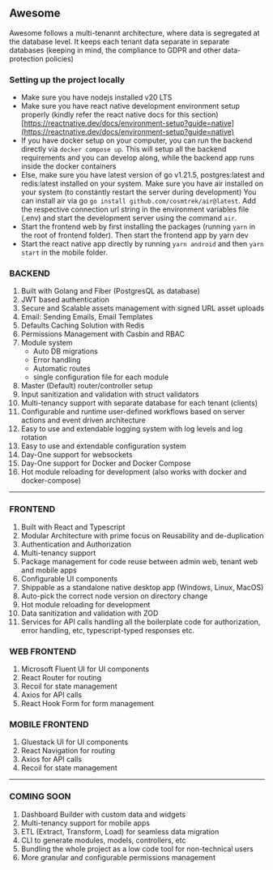 ## Awesome

Awesome follows a multi-tenannt architecture, where data is segregated at the database level. It keeps each tenant data separate in separate databases (keeping in mind, the compliance to GDPR and other data-protection policies)

### Setting up the project locally
- Make sure you have nodejs installed v20 LTS
- Make sure you have react native development environment setup properly (kindly refer the react native docs for this section) [https://reactnative.dev/docs/environment-setup?guide=native](https://reactnative.dev/docs/environment-setup?guide=native) 
- If you have docker setup on your computer, you can run the backend directly via `docker compose up`. This will setup all the backend requirements and you can develop along, while the backend app runs inside the docker containers
- Else, make sure you have latest version of go v1.21.5, postgres:latest and redis:latest installed on your system. Make sure you have air installed on your system (to constantly restart the server during development) You can install air via go `go install github.com/cosmtrek/air@latest`. Add the respective connection url string in the environment variables file (.env) and start the development server using the command `air`. 
- Start the frontend web by first installing the packages (running `yarn` in the root of frontend folder). Then start the frontend app by yarn dev
- Start the react native app directly by running `yarn android` and then `yarn start` in the mobile folder.


### BACKEND

1. Built with Golang and Fiber (PostgresQL as database)
2. JWT based authentication
3. Secure and Scalable assets management with signed URL asset uploads
4. Email: Sending Emails, Email Templates
5. Defaults Caching Solution with Redis
6. Permissions Management with Casbin and RBAC
7. Module system
   - Auto DB migrations
   - Error handling
   - Automatic routes
   - single configuration file for each module
8. Master (Default) router/controller setup
9. Input sanitization and validation with struct validators
10. Multi-tenancy support with separate database for each tenant (clients)
11. Configurable and runtime user-defined workflows based on server actions and event driven architecture
12. Easy to use and extendable logging system with log levels and log rotation
13. Easy to use and extendable configuration system
14. Day-One support for websockets
15. Day-One support for Docker and Docker Compose
16. Hot module reloading for development (also works with docker and docker-compose)

<hr />

### FRONTEND

1. Built with React and Typescript
2. Modular Architecture with prime focus on Reusability and de-duplication
3. Authentication and Authorization
4. Multi-tenancy support
5. Package management for code reuse between admin web, tenant web and mobile apps
6. Configurable UI components
7. Shippable as a standalone native desktop app (Windows, Linux, MacOS)
8. Auto-pick the correct node version on directory change
9. Hot module reloading for development
10. Data sanitization and validation with ZOD
11. Services for API calls handling all the boilerplate code for authorization, error handling, etc, typescript-typed responses etc.

### WEB FRONTEND

1.  Microsoft Fluent UI for UI components
2.  React Router for routing
3.  Recoil for state management
4.  Axios for API calls
5.  React Hook Form for form management

### MOBILE FRONTEND

1. Gluestack UI for UI components
2. React Navigation for routing
3. Axios for API calls
4. Recoil for state management

<hr />

### COMING SOON

1. Dashboard Builder with custom data and widgets
2. Multi-tenancy support for mobile apps
3. ETL (Extract, Transform, Load) for seamless data migration
4. CLI to generate modules, models, controllers, etc
5. Bundling the whole project as a low code tool for non-technical users
6. More granular and configurable permissions management
